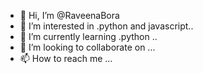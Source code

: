 - 👋 Hi, I’m @RaveenaBora
- 👀 I’m interested in .python and javascript..
- 🌱 I’m currently learning .python ..
- 💞️ I’m looking to collaborate on ...
- 📫 How to reach me ...

<!---
RaveenaBora/RaveenaBora is a ✨ special ✨ repository because its `README.md` (this file) appears on your GitHub profile.
You can click the Preview link to take a look at your changes.
--->

